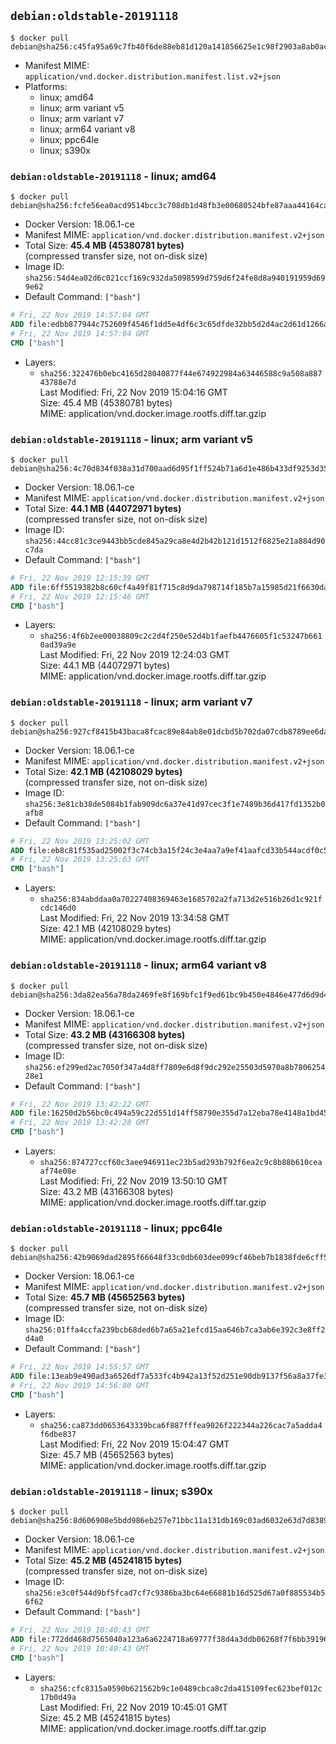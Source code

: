 ## `debian:oldstable-20191118`

```console
$ docker pull debian@sha256:c45fa95a69c7fb40f6de88eb81d120a141856625e1c98f2903a8ab0acfa434c6
```

-	Manifest MIME: `application/vnd.docker.distribution.manifest.list.v2+json`
-	Platforms:
	-	linux; amd64
	-	linux; arm variant v5
	-	linux; arm variant v7
	-	linux; arm64 variant v8
	-	linux; ppc64le
	-	linux; s390x

### `debian:oldstable-20191118` - linux; amd64

```console
$ docker pull debian@sha256:fcfe56ea0acd9514bcc3c708db1d48fb3e00680524bfe87aaa44164cabbeac80
```

-	Docker Version: 18.06.1-ce
-	Manifest MIME: `application/vnd.docker.distribution.manifest.v2+json`
-	Total Size: **45.4 MB (45380781 bytes)**  
	(compressed transfer size, not on-disk size)
-	Image ID: `sha256:54d4ea02d6c021ccf169c932da5098599d759d6f24fe8d8a940191959d699e62`
-	Default Command: `["bash"]`

```dockerfile
# Fri, 22 Nov 2019 14:57:04 GMT
ADD file:edbb877944c752609f4546f1dd5e4df6c3c65dfde32bb5d2d4ac2d61d1266a4d in / 
# Fri, 22 Nov 2019 14:57:04 GMT
CMD ["bash"]
```

-	Layers:
	-	`sha256:322476b0ebc4165d28040877f44e674922984a63446588c9a508a88743788e7d`  
		Last Modified: Fri, 22 Nov 2019 15:04:16 GMT  
		Size: 45.4 MB (45380781 bytes)  
		MIME: application/vnd.docker.image.rootfs.diff.tar.gzip

### `debian:oldstable-20191118` - linux; arm variant v5

```console
$ docker pull debian@sha256:4c70d834f038a31d700aad6d95f1ff524b71a6d1e486b433df9253d35840ebb8
```

-	Docker Version: 18.06.1-ce
-	Manifest MIME: `application/vnd.docker.distribution.manifest.v2+json`
-	Total Size: **44.1 MB (44072971 bytes)**  
	(compressed transfer size, not on-disk size)
-	Image ID: `sha256:44cc81c3ce9443bb5cde845a29ca8e4d2b42b121d1512f6825e21a884d90c7da`
-	Default Command: `["bash"]`

```dockerfile
# Fri, 22 Nov 2019 12:15:39 GMT
ADD file:6ff5519382b8c60cf4a49f81f715c8d9da798714f185b7a15985d21f6630dadf in / 
# Fri, 22 Nov 2019 12:15:46 GMT
CMD ["bash"]
```

-	Layers:
	-	`sha256:4f6b2ee00038809c2c2d4f250e52d4b1faefb4476605f1c53247b6610ad39a9e`  
		Last Modified: Fri, 22 Nov 2019 12:24:03 GMT  
		Size: 44.1 MB (44072971 bytes)  
		MIME: application/vnd.docker.image.rootfs.diff.tar.gzip

### `debian:oldstable-20191118` - linux; arm variant v7

```console
$ docker pull debian@sha256:927cf8415b43baca8fcac89e84ab8e01dcbd5b702da07cdb8789ee6da0c127ff
```

-	Docker Version: 18.06.1-ce
-	Manifest MIME: `application/vnd.docker.distribution.manifest.v2+json`
-	Total Size: **42.1 MB (42108029 bytes)**  
	(compressed transfer size, not on-disk size)
-	Image ID: `sha256:3e81cb38de5084b1fab909dc6a37e41d97cec3f1e7489b36d417fd1352b0afb8`
-	Default Command: `["bash"]`

```dockerfile
# Fri, 22 Nov 2019 13:25:02 GMT
ADD file:eb8c81f535ad25002f3c74cb3a15f24c3e4aa7a9ef41aafcd33b544acdf0c5c5 in / 
# Fri, 22 Nov 2019 13:25:03 GMT
CMD ["bash"]
```

-	Layers:
	-	`sha256:834abddaa0a70227408369463e1685702a2fa713d2e516b26d1c921fcdc146d0`  
		Last Modified: Fri, 22 Nov 2019 13:34:58 GMT  
		Size: 42.1 MB (42108029 bytes)  
		MIME: application/vnd.docker.image.rootfs.diff.tar.gzip

### `debian:oldstable-20191118` - linux; arm64 variant v8

```console
$ docker pull debian@sha256:3da82ea56a78da2469fe8f169bfc1f9ed61bc9b450e4846e477d6d9d42173cd2
```

-	Docker Version: 18.06.1-ce
-	Manifest MIME: `application/vnd.docker.distribution.manifest.v2+json`
-	Total Size: **43.2 MB (43166308 bytes)**  
	(compressed transfer size, not on-disk size)
-	Image ID: `sha256:ef299ed2ac7050f347a4d8ff7809e6d8f9dc292e25503d5970a8b780625428e1`
-	Default Command: `["bash"]`

```dockerfile
# Fri, 22 Nov 2019 13:42:22 GMT
ADD file:16250d2b56bc0c494a59c22d551d14ff58790e355d7a12eba78e4148a1bd453a in / 
# Fri, 22 Nov 2019 13:42:28 GMT
CMD ["bash"]
```

-	Layers:
	-	`sha256:874727ccf60c3aee946911ec23b5ad293b792f6ea2c9c8b88b610ceaaf74e08e`  
		Last Modified: Fri, 22 Nov 2019 13:50:10 GMT  
		Size: 43.2 MB (43166308 bytes)  
		MIME: application/vnd.docker.image.rootfs.diff.tar.gzip

### `debian:oldstable-20191118` - linux; ppc64le

```console
$ docker pull debian@sha256:42b9069dad2895f66648f33c0db603dee099cf46beb7b1838fde6cff5f1f5bc0
```

-	Docker Version: 18.06.1-ce
-	Manifest MIME: `application/vnd.docker.distribution.manifest.v2+json`
-	Total Size: **45.7 MB (45652563 bytes)**  
	(compressed transfer size, not on-disk size)
-	Image ID: `sha256:01ffa4ccfa239bcb68ded6b7a65a21efcd15aa646b7ca3ab6e392c3e8ff2d4a0`
-	Default Command: `["bash"]`

```dockerfile
# Fri, 22 Nov 2019 14:55:57 GMT
ADD file:13eab9e490ad3a6526df7a533fc4b942a13f52d251e90db9137f56a8a37fe3a8 in / 
# Fri, 22 Nov 2019 14:56:00 GMT
CMD ["bash"]
```

-	Layers:
	-	`sha256:ca873dd0653643339bca6f887fffea9026f222344a226cac7a5adda4f6dbe837`  
		Last Modified: Fri, 22 Nov 2019 15:04:47 GMT  
		Size: 45.7 MB (45652563 bytes)  
		MIME: application/vnd.docker.image.rootfs.diff.tar.gzip

### `debian:oldstable-20191118` - linux; s390x

```console
$ docker pull debian@sha256:8d606908e5bdd986eb257e71bbc11a131db169c03ad6032e63d7d83894ab4791
```

-	Docker Version: 18.06.1-ce
-	Manifest MIME: `application/vnd.docker.distribution.manifest.v2+json`
-	Total Size: **45.2 MB (45241815 bytes)**  
	(compressed transfer size, not on-disk size)
-	Image ID: `sha256:e3c0f544d9bf5fcad7cf7c9386ba3bc64e66881b16d525d67a0f885534b56f62`
-	Default Command: `["bash"]`

```dockerfile
# Fri, 22 Nov 2019 10:40:43 GMT
ADD file:772dd468d7565040a123a6a6224718a69777f38d4a3ddb06268f7f6bb39196be in / 
# Fri, 22 Nov 2019 10:40:43 GMT
CMD ["bash"]
```

-	Layers:
	-	`sha256:cfc8315a0590b621562b9c1e0489cbca8c2da415109fec623bef012c17b0d49a`  
		Last Modified: Fri, 22 Nov 2019 10:45:01 GMT  
		Size: 45.2 MB (45241815 bytes)  
		MIME: application/vnd.docker.image.rootfs.diff.tar.gzip
